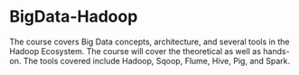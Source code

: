 # BigData-Hadoop
The course covers Big Data concepts, architecture, and several tools in the Hadoop Ecosystem. The course will cover the theoretical as well as hands-on. The tools covered include Hadoop, Sqoop, Flume, Hive, Pig, and Spark.
